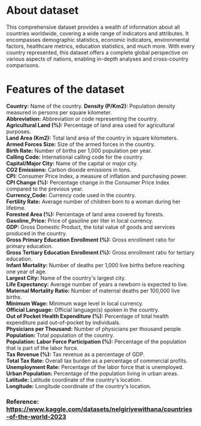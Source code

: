# About dataset
This comprehensive dataset provides a wealth of information about all countries worldwide, covering a wide range of indicators and attributes. It encompasses demographic statistics, economic indicators, environmental factors, healthcare metrics, education statistics, and much more. With every country represented, this dataset offers a complete global perspective on various aspects of nations, enabling in-depth analyses and cross-country comparisons.
# Features of the dataset
**Country:** Name of the country.
**Density (P/Km2):** Population density measured in persons per square kilometer.<br>
**Abbreviation:** Abbreviation or code representing the country.<br>
**Agricultural Land (%):** Percentage of land area used for agricultural purposes.<br>
**Land Area (Km2):** Total land area of the country in square kilometers.<br>
**Armed Forces Size:** Size of the armed forces in the country.<br>
**Birth Rate:** Number of births per 1,000 population per year.<br>
**Calling Code:** International calling code for the country.<br>
**Capital/Major City:** Name of the capital or major city.<br>
**CO2 Emissions:** Carbon dioxide emissions in tons.<br>
**CPI:** Consumer Price Index, a measure of inflation and purchasing power.<br>
**CPI Change (%):** Percentage change in the Consumer Price Index compared to the previous year.<br>
**Currency_Code:** Currency code used in the country.<br>
**Fertility Rate:** Average number of children born to a woman during her lifetime.<br>
**Forested Area (%):** Percentage of land area covered by forests.<br>
**Gasoline_Price:** Price of gasoline per liter in local currency.<br>
**GDP:** Gross Domestic Product, the total value of goods and services produced in the country.<br>
**Gross Primary Education Enrollment (%):** Gross enrollment ratio for primary education.<br>
**Gross Tertiary Education Enrollment (%):** Gross enrollment ratio for tertiary education.<br>
**Infant Mortality:** Number of deaths per 1,000 live births before reaching one year of age.<br>
**Largest City:** Name of the country's largest city.<br>
**Life Expectancy:** Average number of years a newborn is expected to live.<br>
**Maternal Mortality Ratio:** Number of maternal deaths per 100,000 live births.<br>
**Minimum Wage:** Minimum wage level in local currency.<br>
**Official Language:** Official language(s) spoken in the country.<br>
**Out of Pocket Health Expenditure (%):** Percentage of total health expenditure paid out-of-pocket by individuals.<br>
**Physicians per Thousand:** Number of physicians per thousand people.<br>
**Population:** Total population of the country.<br>
**Population: Labor Force Participation (%):** Percentage of the population that is part of the labor force.<br>
**Tax Revenue (%):** Tax revenue as a percentage of GDP.<br>
**Total Tax Rate:** Overall tax burden as a percentage of commercial profits.<br>
**Unemployment Rate:** Percentage of the labor force that is unemployed.<br>
**Urban Population:** Percentage of the population living in urban areas.<br>
**Latitude:** Latitude coordinate of the country's location.<br>
**Longitude:** Longitude coordinate of the country's location.<br>
### Reference: https://www.kaggle.com/datasets/nelgiriyewithana/countries-of-the-world-2023
